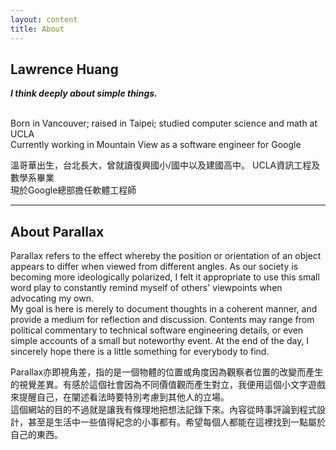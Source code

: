 ```yaml
---
layout: content
title: About
---
```


<h2>Lawrence Huang</h2>
<i><b>I think deeply about simple things.</b></i><br><br>
<p class="lang-en">
Born in Vancouver; raised in Taipei; studied computer science and math at UCLA<br>
Currently working in Mountain View as a software engineer for Google<br>

</p>

<p class="lang-zh">
溫哥華出生，台北長大，曾就讀復興國小/國中以及建國高中。 UCLA資訊工程及數學系畢業<br>
現於Google總部擔任軟體工程師<br>
</p>
<hr>

<h2>About Parallax</h2>
<p class="lang-en">
Parallax refers to the effect whereby the position or orientation of an object appears to differ when viewed from different angles. As our society is becoming more ideologically polarized, I felt it appropriate to use this small word play to constantly remind myself of others' viewpoints when advocating my own.<br>
My goal is here is merely to document thoughts in a coherent manner, and provide a medium for reflection and discussion. Contents may range from political commentary to technical software engineering details, or even simple accounts of a small but noteworthy event. At the end of the day, I sincerely hope there is a little something for everybody to find.
</p>
<p class="lang-zh">
Parallax亦即視角差，指的是一個物體的位置或角度因為觀察者位置的改變而產生的視覺差異。有感於這個社會因為不同價值觀而產生對立，我便用這個小文字遊戲來提醒自己，在闡述看法時要特別考慮到其他人的立場。
<br>
這個網站的目的不過就是讓我有條理地把想法記錄下來。內容從時事評論到程式設計，甚至是生活中一些值得紀念的小事都有。希望每個人都能在這裡找到一點屬於自己的東西。
</p>

<!--
<h2>//TODO</h2>
<ul>
  <li>* Disqus integration</li>
  <li>* Site analytics</li>
  <li>Tag system for articles</li>
  <li>Archiving + search system</li>
  <li>Investigate testing/staging scheme for mobile</li>
  <li>Better billingual UX</li>
</ul>
-->

